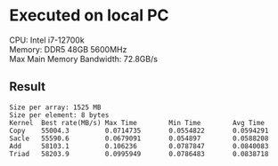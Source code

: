 # Executed on local PC
CPU: Intel i7-12700k  
Memory: DDR5 48GB 5600MHz  
Max Main Memory Bandwidth: 72.8GB/s  
## Result
```
Size per array: 1525 MB
Size per element: 8 bytes
Kernel  Best rate(MB/s) Max Time        Min Time        Avg Time
Copy    55004.3         0.0714735       0.0554822       0.0594291
Sacle   55590.6         0.0679091       0.054897        0.0588208
Add     58103.1         0.106236        0.0787847       0.0840083
Triad   58203.9         0.0995949       0.0786483       0.0838718
```